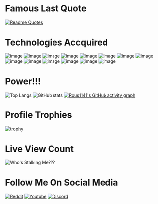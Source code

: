# Famous Last Quote
[![Readme Quotes](https://quotes-github-readme.vercel.app/api?type=horizontal&theme=dracula&quote=The_Way_To_Remove_All_Bugs_Is_To_Remove_All_Programs)](https://github.com/piyushsuthar/github-readme-quotes)

# Technologies Accquired
![image](https://img.shields.io/badge/Java-ED8B00?style=for-the-badge&logo=openjdk&logoColor=white) ![image](https://img.shields.io/badge/C%23-239120?style=for-the-badge&logo=csharp&logoColor=white) ![image](https://img.shields.io/badge/JavaScript-323330?style=for-the-badge&logo=javascript&logoColor=F7DF1E) ![image](https://img.shields.io/badge/HTML5-E34F26?style=for-the-badge&logo=html5&logoColor=white) ![image](https://img.shields.io/badge/CSS3-1572B6?style=for-the-badge&logo=css3&logoColor=white) ![image](https://img.shields.io/badge/React-20232A?style=for-the-badge&logo=react&logoColor=61DAFB) ![image](https://img.shields.io/badge/.NET-512BD4?style=for-the-badge&logo=dotnet&logoColor=white) ![image](https://img.shields.io/badge/Material%20UI-007FFF?style=for-the-badge&logo=mui&logoColor=white) ![image](https://img.shields.io/badge/axios-671ddf?&style=for-the-badge&logo=axios&logoColor=white) ![image](https://img.shields.io/badge/MySQL-005C84?style=for-the-badge&logo=mysql&logoColor=white) ![image](https://img.shields.io/badge/Microsoft%20SQL%20Server-CC2927?style=for-the-badge&logo=microsoft%20sql%20server&logoColor=white)
![image](https://img.shields.io/badge/Jira-0052CC?style=for-the-badge&logo=Jira&logoColor=white) ![image](https://img.shields.io/badge/Figma-F24E1E?style=for-the-badge&logo=figma&logoColor=white) ![image](https://img.shields.io/badge/GitHub-100000?style=for-the-badge&logo=github&logoColor=white)


# Power!!!
![Top Langs](https://github-readme-stats.vercel.app/api/top-langs/?username=Rous1141&layout=donut-vertical)
![GitHub stats](https://github-readme-stats.vercel.app/api?username=Rous1141)
[![Rous1141's GitHub activity graph](https://github-readme-activity-graph.vercel.app/graph?username=Rous1141&theme=react)](https://github.com/Rous1141/github-readme-activity-graph)


# Profile Trophies
[![trophy](https://github-profile-trophy.vercel.app/?username=Rous1141)](https://github.com/Rous1141/github-profile-trophy)

# Live View Count 
![Who's Stalking Me???](https://komarev.com/ghpvc/?username=Rous1141&color=blue&style=for-the-badge)

# Follow Me On Social Media
<a target="_blank" href="https://www.reddit.com/user/Rous1141">![Reddit](https://img.shields.io/badge/Reddit-FF4500?style=for-the-badge&logo=reddit&logoColor=white)</a>
<a target="_blank" href="https://youtube.com/@BlazeHendrix1141">![Youtube](https://img.shields.io/badge/YouTube-FF0000?style=for-the-badge&logo=youtube&logoColor=white)</a>
 <a target="_blank" href="https://discord.com/users/468087515090518027">![Discord](https://img.shields.io/badge/Discord-5865F2?style=for-the-badge&logo=discord&logoColor=white)</a>
